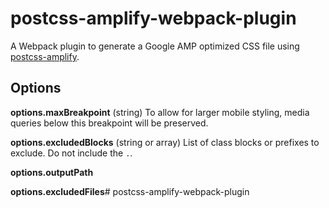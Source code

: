 # postcss-amplify-webpack-plugin

A Webpack plugin to generate a Google AMP optimized CSS file using [postcss-amplify](https://github.com/laurenashpole/postcss-amplify).

## Options

**options.maxBreakpoint** (string) To allow for larger mobile styling, media queries below this breakpoint will be preserved.

**options.excludedBlocks** (string or array) List of class blocks or prefixes to exclude. Do not include the `.`.

**options.outputPath**

**options.excludedFiles**# postcss-amplify-webpack-plugin
